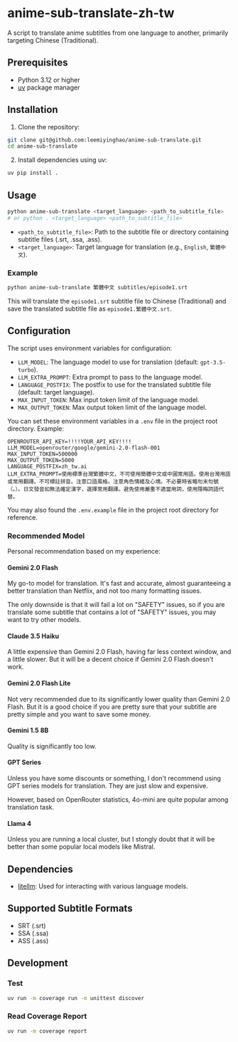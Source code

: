 # anime-sub-translate-zh-tw

A script to translate anime subtitles from one language to another, primarily targeting Chinese (Traditional).

## Prerequisites

- Python 3.12 or higher
- [uv](https://github.com/astral-sh/uv) package manager

## Installation

1.  Clone the repository:

```bash
git clone git@github.com:leemiyinghao/anime-sub-translate.git
cd anime-sub-translate
```

2.  Install dependencies using uv:

```bash
uv pip install .
```

## Usage

```bash
python anime-sub-translate <target_language> <path_to_subtitle_file>
# or python . <target_language> <path_to_subtitle_file>
```

- `<path_to_subtitle_file>`: Path to the subtitle file or directory containing subtitle files (.srt, .ssa, .ass).
- `<target_language>`: Target language for translation (e.g., `English`, `繁體中文`).

### Example

```bash
python anime-sub-translate 繁體中文 subtitles/episode1.srt
```

This will translate the `episode1.srt` subtitle file to Chinese (Traditional) and save the translated subtitle file as `episode1.繁體中文.srt`.

## Configuration

The script uses environment variables for configuration:

- `LLM_MODEL`: The language model to use for translation (default: `gpt-3.5-turbo`).
- `LLM_EXTRA_PROMPT`: Extra prompt to pass to the language model.
- `LANGUAGE_POSTFIX`: The postfix to use for the translated subtitle file (default: target language).
- `MAX_INPUT_TOKEN`: Max input token limit of the language model.
- `MAX_OUTPUT_TOKEN`: Max output token limit of the language model.

You can set these environment variables in a `.env` file in the project root directory. Example:

```
OPENROUTER_API_KEY=!!!!YOUR_API_KEY!!!!
LLM_MODEL=openrouter/google/gemini-2.0-flash-001
MAX_INPUT_TOKEN=500000
MAX_OUTPUT_TOKEN=5000
LANGUAGE_POSTFIX=zh_tw.ai
LLM_EXTRA_PROMPT=使用標準台灣繁體中文，不可使用簡體中文或中國常用語。使用台灣用語或常用翻譯。不可標註拼音。注意口語風格。注意角色情緒及心境。不必要時省略句末句號（。）。日文發音如無法確定漢字，選擇常用翻譯。避免使用嚴重不適當用詞，使用隱晦詞語代替。
```

You may also found the `.env.example` file in the project root directory for reference.

### Recommended Model

Personal recommendation based on my experience:

#### Gemini 2.0 Flash

My go-to model for translation. It's fast and accurate, almost guaranteeing a better translation than Netflix, and not too many formatting issues.

The only downside is that it will fail a lot on "SAFETY" issues, so if you are translate some subtitle that contains a lot of "SAFETY" issues, you may want to try other models.

#### Claude 3.5 Haiku

A little expensive than Gemini 2.0 Flash, having far less context window, and a little slower. But it will be a decent choice if Gemini 2.0 Flash doesn't work.

#### Gemini 2.0 Flash Lite

Not very recommended due to its significantly lower quality than Gemini 2.0 Flash. But it is a good choice if you are pretty sure that your subtitle are pretty simple and you want to save some money.

#### Gemini 1.5 8B

Quality is significantly too low.

#### GPT Series

Unless you have some discounts or something, I don't recommend using GPT series models for translation. They are just slow and expensive.

However, based on OpenRouter statistics, 4o-mini are quite popular among translation task.

#### Llama 4

Unless you are running a local cluster, but I stongly doubt that it will be better than some popular local models like Mistral.

## Dependencies

- [litellm](https://github.com/BerriAI/litellm): Used for interacting with various language models.

## Supported Subtitle Formats

- SRT (.srt)
- SSA (.ssa)
- ASS (.ass)

## Development

### Test

```bash
uv run -m coverage run -m unittest discover
```

### Read Coverage Report

```bash
uv run -m coverage report
```
